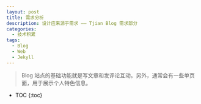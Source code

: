 ```yaml
---
layout: post
title: 需求分析
description: 设计应来源于需求 —— Tjian Blog 需求部分
categories: 
  - 技术积累
tags: 
  - Blog
  - Web
  - Jekyll
---
```


> Blog 站点的基础功能就是写文章和发评论互动。另外，通常会有一些单页面，用于展示个人特色信息。

<!-- more -->
* TOC
{:toc}


